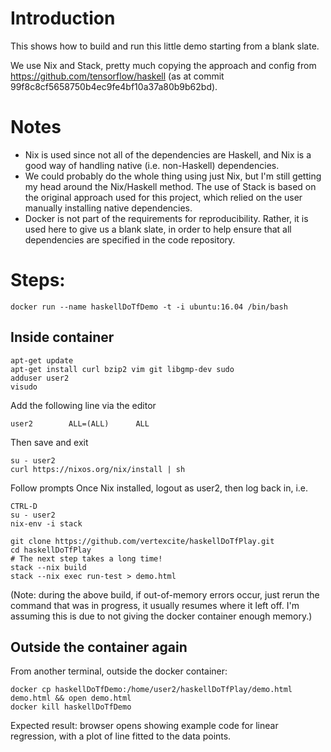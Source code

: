 # Introduction
This shows how to build and run this little demo starting from a blank slate.

We use Nix and Stack, pretty much copying the approach and config from https://github.com/tensorflow/haskell (as at commit 99f8c8cf5658750b4ec9fe4bf10a37a80b9b62bd).

# Notes 

* Nix is used since not all of the dependencies are Haskell, and Nix is a good way of handling native (i.e. non-Haskell) dependencies.
* We could probably do the whole thing using just Nix, but I'm still getting my head around the Nix/Haskell method.  The use of Stack is based on the original approach used for this project, which relied on the user manually installing native dependencies.
* Docker is not part of the requirements for reproducibility.  Rather, it is used here to give us a blank slate, in order to help ensure that all dependencies are specified in the code repository.

# Steps:
```
docker run --name haskellDoTfDemo -t -i ubuntu:16.04 /bin/bash
```
## Inside container
```
apt-get update
apt-get install curl bzip2 vim git libgmp-dev sudo
adduser user2
visudo
```
Add the following line via the editor
```
user2        ALL=(ALL)      ALL
```
Then save and exit
```
su - user2
curl https://nixos.org/nix/install | sh
```
Follow prompts
Once Nix installed, logout as user2, then log back in, i.e. 
```
CTRL-D
su - user2
nix-env -i stack

git clone https://github.com/vertexcite/haskellDoTfPlay.git
cd haskellDoTfPlay
# The next step takes a long time!
stack --nix build 
stack --nix exec run-test > demo.html 
```
(Note: during the above build, if out-of-memory errors occur, just rerun the command that was in progress, it usually resumes where it left off.  I'm assuming this is due to not giving the docker container enough memory.)

## Outside the container again
From another terminal, outside the docker container:
```
docker cp haskellDoTfDemo:/home/user2/haskellDoTfPlay/demo.html demo.html && open demo.html
docker kill haskellDoTfDemo
```
Expected result: browser opens showing example code for linear regression, with a plot of line fitted to the data points.
